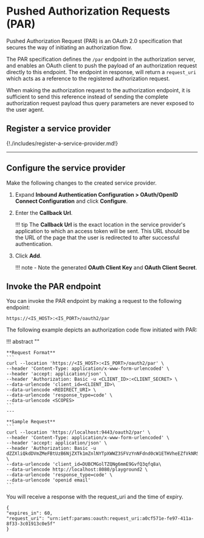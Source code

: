 # Pushed Authorization Requests (PAR)

Pushed Authorization Request (PAR) is an OAuth 2.0 specification that secures the way of initiating an authorization flow.

The PAR specification defines the `/par` endpoint in the authorization server, and enables an OAuth client to push the payload of an authorization request directly to this endpoint. The endpoint in response, will return a `request_uri` which acts as a reference to the registered authorization request.

When making the authorization request to the authorization endpoint, it is sufficient to send this reference instead of sending the complete authorization request payload thus query parameters are never exposed to the user agent.

## Register a service provider

{!./includes/register-a-service-provider.md!}

---

## Configure the service provider

Make the following changes to the created service provider.

1. Expand **Inbound Authentication Configuration > OAuth/OpenID Connect Configuration** and click **Configure**.

2. Enter the **Callback Url**.

    !!! tip
        The **Callback Url** is the exact location in the service provider's application to which an access token will be sent. This URL should be the URL of the page that the user is redirected to after successful authentication.

3. Click **Add**.

    !!! note
        - Note the generated **OAuth Client Key** and **OAuth Client Secret**.

## Invoke the PAR endpoint

You can invoke the PAR endpoint by making a request to the following endpoint:

  ``` https://<IS_HOST>:<IS_PORT>/oauth2/par ```

The following example depicts an authorization code flow initiated with PAR:

!!! abstract ""

    **Request Format**
    ```
    curl --location 'https://<IS_HOST>:<IS_PORT>/oauth2/par' \
    --header 'Content-Type: application/x-www-form-urlencoded' \
    --header 'accept: application/json' \
    --header 'Authorization: Basic -u <CLIENT_ID>:<CLIENT_SECRET> \
    --data-urlencode 'client_id=<CLIENT_ID>\
    --data-urlencode <REDIRECT_URI> \
    --data-urlencode 'response_type=code' \
    --data-urlencode <SCOPES>
    ```
    ---

    **Sample Request**
    ```
    curl --location 'https://localhost:9443/oauth2/par' \
    --header 'Content-Type: application/x-www-form-urlencoded' \
    --header 'accept: application/json' \
    --header 'Authorization: Basic -u dZZXliQkdDVmZMeFBtUzB6NjZXTk1mZnlNYTpXWWZ3SFVzYnNFdnd0cW1ETHVheEZfVkNRSndh' \
    --data-urlencode 'client_id=DUBCMGolTZQNg6mmE9GvfQ3qfq8a\
    --data-urlencode http://localhost:8080/playground2 \
    --data-urlencode 'response_type=code' \
    --data-urlencode 'openid email'
    ```

You will receive a response with the request_uri and the time of expiry.

```
{
"expires_in": 60,
"request_uri": "urn:ietf:params:oauth:request_uri:a0cf571e-fe97-411a-8f33-3c01913c0e5f"
}
```


